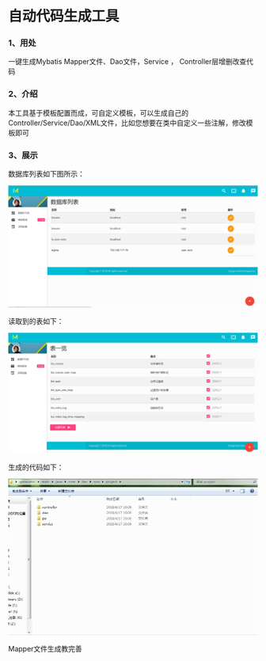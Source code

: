 # 自动代码生成工具  

### 1、用处
一键生成Mybatis Mapper文件、Dao文件，Service ， Controller层增删改查代码
### 2、介绍
本工具基于模板配置而成，可自定义模板，可以生成自己的Controller/Service/Dao/XML文件，比如您想要在类中自定义一些注解，修改模板即可
### 3、展示
数据库列表如下图所示：

![数据库列表](img/dbList.png)

读取到的表如下：

![数据库列表](img/tbList.png)

生成的代码如下：

![数据库列表](img/demo.png)

Mapper文件生成教完善  


```java

```


